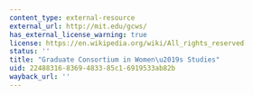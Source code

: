 ```yaml
---
content_type: external-resource
external_url: http://mit.edu/gcws/
has_external_license_warning: true
license: https://en.wikipedia.org/wiki/All_rights_reserved
status: ''
title: "Graduate Consortium in Women\u2019s Studies"
uid: 22488316-8369-4833-85c1-6919533ab82b
wayback_url: ''
---
```

